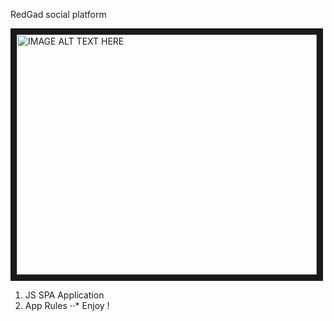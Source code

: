 RedGad
social platform

<img src="http://i.imgur.com/sbat2Do.jpg" 
alt="IMAGE ALT TEXT HERE" width="480" height="384" border="10" />

1. JS SPA Application
2. App Rules
⋅⋅* Enjoy ! 

